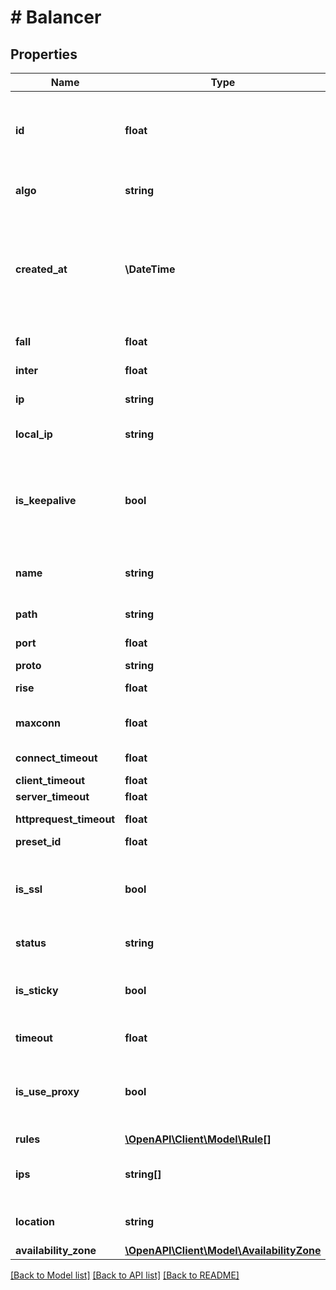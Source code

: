 # # Balancer

## Properties

Name | Type | Description | Notes
------------ | ------------- | ------------- | -------------
**id** | **float** | ID для каждого экземпляра балансировщика. Автоматически генерируется при создании. |
**algo** | **string** | Алгоритм переключений балансировщика. |
**created_at** | **\DateTime** | Значение времени, указанное в комбинированном формате даты и времени ISO8601, которое представляет, когда был создан балансировщик. |
**fall** | **float** | Порог количества ошибок. |
**inter** | **float** | Интервал проверки. |
**ip** | **string** | IP-адрес сетевого интерфейса IPv4. |
**local_ip** | **string** | Локальный IP-адрес сетевого интерфейса IPv4. |
**is_keepalive** | **bool** | Это логическое значение, которое показывает, выдает ли балансировщик сигнал о проверке жизнеспособности. |
**name** | **string** | Удобочитаемое имя, установленное для балансировщика. |
**path** | **string** | Адрес балансировщика. |
**port** | **float** | Порт балансировщика. |
**proto** | **string** | Протокол. |
**rise** | **float** | Порог количества успешных ответов. |
**maxconn** | **float** | Максимальное количество соединений. |
**connect_timeout** | **float** | Таймаут подключения. |
**client_timeout** | **float** | Таймаут клиента. |
**server_timeout** | **float** | Таймаут сервера. |
**httprequest_timeout** | **float** | Таймаут HTTP запроса. |
**preset_id** | **float** | ID тарифа. |
**is_ssl** | **bool** | Это логическое значение, которое показывает, требуется ли перенаправление на SSL. |
**status** | **string** | Статус балансировщика. |
**is_sticky** | **bool** | Это логическое значение, которое показывает, сохраняется ли сессия. |
**timeout** | **float** | Таймаут ответа балансировщика. |
**is_use_proxy** | **bool** | Это логическое значение, которое показывает, выступает ли балансировщик в качестве прокси. |
**rules** | [**\OpenAPI\Client\Model\Rule[]**](Rule.md) |  |
**ips** | **string[]** | Список IP-адресов, привязанных к балансировщику |
**location** | **string** | Географическое расположение балансировщика |
**availability_zone** | [**\OpenAPI\Client\Model\AvailabilityZone**](AvailabilityZone.md) |  |

[[Back to Model list]](../../README.md#models) [[Back to API list]](../../README.md#endpoints) [[Back to README]](../../README.md)
